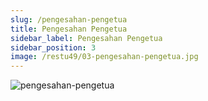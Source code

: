 ```yaml
---
slug: /pengesahan-pengetua
title: Pengesahan Pengetua
sidebar_label: Pengesahan Pengetua
sidebar_position: 3
image: /restu49/03-pengesahan-pengetua.jpg
---
```


![pengesahan-pengetua](/restu49/03-pengesahan-pengetua.jpg)